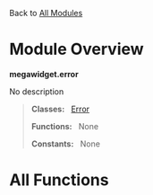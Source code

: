 Back to [All Modules](https://github.com/pyrustic/megawidget/blob/master/docs/modules/README.md#readme)

# Module Overview

**megawidget.error**
 
No description

> **Classes:** &nbsp; [Error](https://github.com/pyrustic/megawidget/blob/master/docs/modules/content/megawidget.error/content/classes/Error.md#class-error)
>
> **Functions:** &nbsp; None
>
> **Constants:** &nbsp; None

# All Functions



